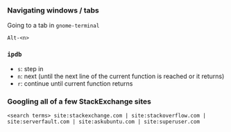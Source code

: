 

### Navigating windows / tabs
Going to a tab in `gnome-terminal`
```
Alt-<n>
```

### `ipdb`
- `s`: step in
- `n`: next (until the next line of the current function is reached or it
    returns)
- `r`: continue until current function returns


### Googling all of a few StackExchange sites
```
<search terms> site:stackexchange.com | site:stackoverflow.com | site:serverfault.com | site:askubuntu.com | site:superuser.com
```
